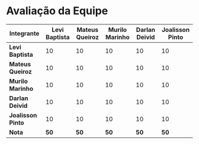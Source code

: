 

# Avaliação da Equipe 
| Integrante         | Levi Baptista | Mateus Queiroz | Murilo Marinho | Darlan Deivid | Joalisson Pinto |
|--------------------|---------------|----------------|----------------|----------------|------------------|
| **Levi Baptista**  | 10            | 10             | 10             | 10             | 10               |
| **Mateus Queiroz** | 10            | 10             | 10             | 10             | 10               |
| **Murilo Marinho** | 10            | 10             | 10             | 10             | 10               |
| **Darlan Deivid**  | 10            | 10             | 10             | 10             | 10               |
| **Joalisson Pinto**| 10            | 10             | 10             | 10             | 10               |
| **Nota**           | **50**        | **50**         | **50**         | **50**         | **50**           |

